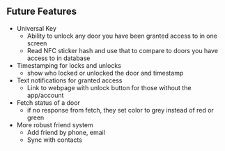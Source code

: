 ## Future Features
- Universal Key
  - Ability to unlock any door you have been granted access to in one screen
  - Read NFC sticker hash and use that to compare to doors you have access to in database
- Timestamping for locks and unlocks
  - show who locked or unlocked the door and timestamp
- Text notifications for granted access
  - Link to webpage with unlock button for those without the app/account
- Fetch status of a door
  - if no response from fetch, they set color to grey instead of red or green
- More robust friend system
  - Add friend by phone, email
  - Sync with contacts

